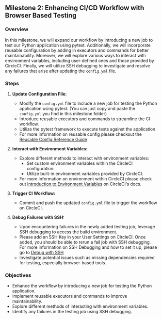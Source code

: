 ## Milestone 2: Enhancing CI/CD Workflow with Browser Based Testing

### Overview
In this milestone, we will expand our workflow by introducing a new job to test our Python application using pytest. Additionally, we will incorporate reusable configuration by adding in executors and commands for better maintainability. Moreover, we will explore various ways to interact with environment variables, including user-defined ones and those provided by CircleCI. Finally, we will utilize SSH debugging to investigate and resolve any failures that arise after updating the `config.yml` file.

### Steps
1. **Update Configuration File:**
   - Modify the `config.yml` file to include a new job for testing the Python application using pytest. (You can just copy and paste the `config.yml` you find in this milestone folder)
   - Introduce reusable executors and commands to streamline the CI workflow.
   - Utilize the pytest framework to execute tests against the application.
   - For more information on reusable config please checkout the [Reusable Config Reference Guide](https://circleci.com/docs/reusing-config/)

2. **Interact with Environment Variables:**
   - Explore different methods to interact with environment variables:
     - Set custom environment variables within the CircleCI configuration.
     - Utilize built-in environment variables provided by CircleCI.
   - For more information on environment within CircleCI please check out [Introduction to Environment Variables](https://circleci.com/docs/env-vars/) on CircleCI's docs.     

3. **Trigger CI Workflow:**
   - Commit and push the updated `config.yml` file to trigger the workflow on CircleCI.

4. **Debug Failures with SSH:**
   - Upon encountering failures in the newly added testing job, leverage SSH debugging to access the build environment.
    - Please add an SSH Key in your User Settings on CircleCI. Once added, you should be able to rerun a fail job with SSH debugging.
        For more information on SSH Debugging and how to set it up, please go to [Debug with SSH](https://circleci.com/docs/ssh-access-jobs/)
   - Investigate potential issues such as missing dependencies required for testing, especially browser-based tools.

### Objectives
- Enhance the workflow by introducing a new job for testing the Python application.
- Implement reusable executors and commands to improve maintainability.
- Explore different methods of interacting with environment variables.
- Identify any failures in the testing job using SSH debugging.
